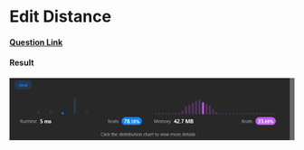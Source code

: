 # Edit Distance

#### [Question Link](https://leetcode.com/problems/edit-distance/)

#### Result
![result](Result.png)